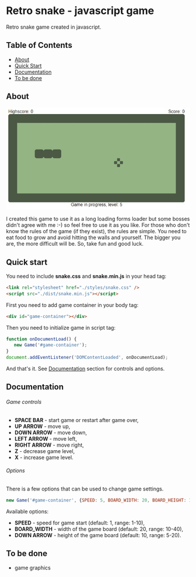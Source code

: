 # Retro snake - javascript game
Retro snake game created in javascript.

## Table of Contents

* [About](#about)
* [Quick Start](#quick-start)
* [Documentation](#documentation)
* [To be done](#to-be-done)

## About

![Snake game](./documentation/game_screen.jpg)

I created this game to use it as a long loading forms loader but some bosses didn't agree with me :-) so feel free to use it as you like. For those who don't know the rules of the game (if they exist), the rules are simple. You need to eat food to grow and avoid hitting the walls and yourself. The bigger you are, the more difficult will be. So, take fun and good luck.

## Quick start
You need to include **snake.css** and **snake.min.js** in your head tag:
```html
<link rel="stylesheet" href="./styles/snake.css" />
<script src="./dist/snake.min.js"></script>
```

First you need to add game container in your body tag:
```html
<div id="game-container"></div>
```

Then you need to initialize game in script tag:
```javascript
function onDocumentLoad() {
   new Game('#game-container');
}
document.addEventListener('DOMContentLoaded', onDocumentLoad);
```
And that's it. See [Documentation](#documentation) section for controls and options.

## Documentation

###### Game controls
- **SPACE BAR** - start game or restart after game over,
- **UP ARROW** - move up,
- **DOWN ARROW** - move down,
- **LEFT ARROW** - move left,
- **RIGHT ARROW** - move right,
- **Z** - decrease game level,
- **X** - increase game level.

###### Options
There is a few options that can be used to change game settings.
```javascript
new Game('#game-container', {SPEED: 5, BOARD_WIDTH: 20, BOARD_HEIGHT: 10});
```
Available options:
- **SPEED** - speed for game start (default: 1, range: 1-10),
- **BOARD_WIDTH** - width of the game board (default: 20, range: 10-40),
- **DOWN ARROW** - height of the game board (default: 10, range: 5-20).

## To be done
- game graphics
